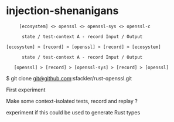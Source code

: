 # injection-shenanigans

```
     [ecosystem] <> openssl <> openssl-sys <> openssl-c

      state / test-context A - record Input / Output

[ecosystem] > [record] > [openssl] > [record] > [ecosystem]

      state / test-context A - record Input / Output

   [openssl] > [record] > [openssl-sys] > [record] > [openssl]
```

$ git clone git@github.com:sfackler/rust-openssl.git

First experiment

Make some context-isolated tests, record and replay ?

experiment if this could be used to generate Rust types




